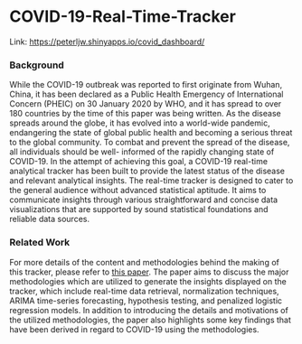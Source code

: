 # COVID-19-Real-Time-Tracker

Link: https://peterljw.shinyapps.io/covid_dashboard/

### Background

While the COVID-19 outbreak was reported to first originate from Wuhan, China, it has been declared as a Public Health Emergency of International Concern (PHEIC) on 30 January 2020 by WHO, and it has spread to over 180 countries by the time of this paper was being written. As the disease spreads around the globe, it has evolved into a world-wide pandemic, endangering the state of global public health and becoming a serious threat to the global community. To combat and prevent the spread of the disease, all individuals should be well- informed of the rapidly changing state of COVID-19. In the attempt of achieving this goal, a COVID-19 real-time analytical tracker has been built to provide the latest status of the disease and relevant analytical insights. The real-time tracker is designed to cater to the general audience without advanced statistical aptitude. It aims to communicate insights through various straightforward and concise data visualizations that are supported by sound statistical foundations and reliable data sources. 

### Related Work 

For more details of the content and methodologies behind the making of this tracker, please refer to [this paper](https://github.com/peterljw/COVID-19-Real-Time-Tracker). The paper aims to discuss the major methodologies which are utilized to generate the insights displayed on the tracker, which include real-time data retrieval, normalization techniques, ARIMA time-series forecasting, hypothesis testing, and penalized logistic regression models. In addition to introducing the details and motivations of the utilized methodologies, the paper also highlights some key findings that have been derived in regard to COVID-19 using the methodologies.
